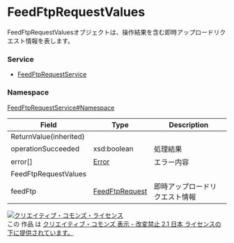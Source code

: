 # FeedFtpRequestValues
FeedFtpRequestValuesオブジェクトは、操作結果を含む即時アップロードリクエスト情報を表します。

### Service
+ [FeedFtpRequestService](../../services/FeedFtpRequestService.md)

### Namespace
[FeedFtpRequestService#Namespace](../../services/FeedFtpRequestService.md#namespace)


| Field | Type | Description |
|---|---|---|
| ReturnValue(inherited)|||
| operationSucceeded| xsd:boolean| 処理結果 |
| error[]| [Error](../Common/Error.md)| エラー内容 |
| FeedFtpRequestValues|||
| feedFtp| [FeedFtpRequest](FeedFtpRequest.md)| 即時アップロードリクエスト情報 |

<a rel="license" href="http://creativecommons.org/licenses/by-nd/2.1/jp/"><img alt="クリエイティブ・コモンズ・ライセンス" style="border-width:0" src="https://i.creativecommons.org/l/by-nd/2.1/jp/88x31.png" /></a><br />この 作品 は <a rel="license" href="http://creativecommons.org/licenses/by-nd/2.1/jp/">クリエイティブ・コモンズ 表示 - 改変禁止 2.1 日本 ライセンスの下に提供されています。</a>
